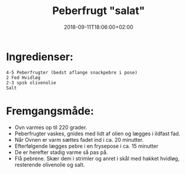 ﻿---
title: "Peberfrugt \"salat\""
date: 2018-09-11T18:06:00+02:00
draft: false
---
# Ingredienser:

	4-5 Peberfrugter (bedst aflange snackpebre i pose)
	2 Fed Hvidløg
	2-3 spsk olivenolie
	Salt


# Fremgangsmåde:

* Ovn varmes op til 220 grader. 
* Peberfrugter vaskes, gnides med lidt af olien og lægges i ildfast fad.
* Når Ovnen er varm sættes fadet ind i ca. 20 minutter.
* Efterfølgende lægges pebre i en frysepose i ca. 15 minutter
* De er herefter stadig varme så pas på. 
* Flå pebrene. Skær dem i strimler og anret i skål med hakket hvidløg, resterende olivenolie og salt.
